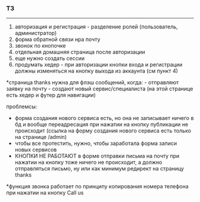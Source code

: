 ### ТЗ
____________
1. авторизация и регистрация - разделение ролей (пользователь, администратор)
2. форма обратной связи нра почту
3. звонок по кнопочке
4. отдельная домашняя страница после авторизации
5. еще нужно создать сессии
6. продумать хедер - при авторизации кнопки входа и регистрации должны изменяться на кнопку выхода из аккаунта (см пункт 4)

*страница thanks нужна для флэш сообщений, когда:
    - отправляют заявку на почту
    - создают новый сервис/специалиста
    (на этой странице есть хедер и футер для навигации)

проблемсы:
- форма создания нового сервиса есть, но она не записывает ничего в бд и вообще переадресация при нажатии на кнопку публикации не происходит (ссылка на форму создания нового сервиса есть только на странице /admin)
- чтобы все протестить, нужно, чтобы заработала форма записи новых сервисов
- КНОПКИ НЕ РАБОТАЮТ 
в форме отправки письма на почту при нажатии на кнопку тоже ничего не происходит, а должно отправляться письмо, ну или как минимум редирект на страницу thanks

*функция звонка работает по принципу копирования номера телефона при нажатии на кнопку Call us